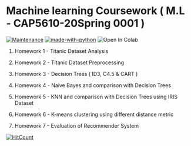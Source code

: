 

# Machine learning Coursework ( M.L - CAP5610-20Spring 0001 )


[![Maintenance](https://img.shields.io/badge/Maintained%3F-yes-green.svg)](https://github.com/pranscript)  [![made-with-python](https://img.shields.io/badge/Made%20with-Python-1f425f.svg)](https://www.python.org/)   ![Open In Colab](https://colab.research.google.com/assets/colab-badge.svg)


1. Homework 1 - Titanic Dataset Analysis

2. Homework 2 - Titanic Dataset Preprocessing

3. Homework 3 - Decision Trees ( ID3, C4.5 & CART )

4. Homework 4 - Naive Bayes and comparison with Decision Trees

5. Homework 5 - KNN and comparison with Decision Trees using IRIS Dataset

6. Homework 6 - K-means clustering using different distance metric

7. Homework 7 - Evaluation of Recommender System

[![HitCount](http://hits.dwyl.com/pranscript/ml_coursework.svg)](http://hits.dwyl.com/pranscript/ml_coursework)